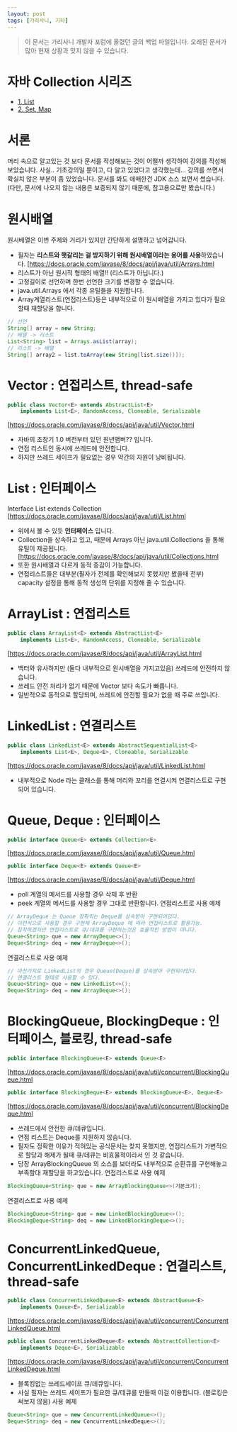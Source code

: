 ```yaml
---
layout: post
tags: [가리사니, 기타]
---
```


> 이 문서는 가리사니 개발자 포럼에 올렸던 글의 백업 파일입니다.
오래된 문서가 많아 현재 상황과 맞지 않을 수 있습니다.


# 자바 Collection 시리즈
- [1. List](/lab?topicId=294)
- [2. Set, Map](/lab?topicId=295)

# 서론
머리 속으로 알고있는 것 보다 문서를 작성해보는 것이 어떨까 생각하여 강의를 작성해 보았습니다.
사실.. 기초강의일 뿐이고, 다 알고 있었다고 생각했는데...
강의를 쓰면서 확실치 않은 부분이 좀 있었습니다.
문서를 봐도 애매한건 JDK 소스 보면서 썼습니다.
(다만, 문서에 나오지 않는 내용은 보증되지 않기 때문에, 참고용으로만 봤습니다.)


# 원시배열
원시배열은 이번 주제와 거리가 있지만 간단하게 설명하고 넘어갑니다.
- 필자는 **리스트와 햇갈리는 걸 방지하기 위해 원시배열이라는 용어를 사용**하였습니다.
[https://docs.oracle.com/javase/8/docs/api/java/util/Arrays.html
- 리스트가 아닌 원시적 형태의 배열!! (리스트가 아닙니다.)
- 고정길이로 선언하며 한번 선언한 크기를 변경할 수 없습니다.
- java.util.Arrays 에서 각종 유틸들을 지원합니다.
- Array계열리스트(연접리스트)등은 내부적으로 이 원시배열을 가지고 있다가 필요할때 재할당을 합니다.
``` java
// 선언
String[] array = new String;
// 배열 -> 리스트
List<String> list = Arrays.asList(array);
// 리스트 -> 배열
String[] array2 = list.toArray(new String[list.size()]);
```


# Vector : 연접리스트, thread-safe
``` java
public class Vector<E> extends AbstractList<E>
	implements List<E>, RandomAccess, Cloneable, Serializable
```
[https://docs.oracle.com/javase/8/docs/api/java/util/Vector.html
- 자바의 초창기 1.0 버전부터 있던 원년맴버?? 입니다.
- 연접 리스트인 동시에 쓰레드에 안전합니다.
- 하지만 쓰레드 세이프가 필요없는 경우 약간의 자원이 낭비됩니다.


# List : 인터페이스
Interface List<E> extends Collection<E>
[https://docs.oracle.com/javase/8/docs/api/java/util/List.html
- 위에서 볼 수 있듯 **인터페이스** 입니다.
- Collection을 상속하고 있고, 때문에 Arrays 아닌 java.util.Collections 을 통해 유틸이 제공됩니다.
[https://docs.oracle.com/javase/8/docs/api/java/util/Collections.html
- 또한 원시배열과 다르게 동적 증감이 가능합니다.
- 연접리스트들은 대부분(필자가 전체를 확인해보지 못했지만 봤을때 전부) capacity 설정을 통해 동적 생성의 단위를 지정해 줄 수 있습니다.

# ArrayList : 연접리스트
``` java
public class ArrayList<E> extends AbstractList<E>
	implements List<E>, RandomAccess, Cloneable, Serializable
```
[https://docs.oracle.com/javase/8/docs/api/java/util/ArrayList.html
- 백터와 유사하지만 (둘다 내부적으로 원시배열을 가지고있음) 쓰레드에 안전하지 않습니다.
- 쓰레드 안전 처리가 없기 때문에 Vector 보다 속도가 빠릅니다.
- 일반적으로 동적으로 할당되며, 쓰레드에 안전할 필요가 없을 때 주로 쓰입니다.

# LinkedList : 연결리스트
``` java
public class LinkedList<E> extends AbstractSequentialList<E>
	implements List<E>, Deque<E>, Cloneable, Serializable
```
[https://docs.oracle.com/javase/8/docs/api/java/util/LinkedList.html
- 내부적으로 Node 라는 클래스를 통해 머리와 꼬리를 연결시켜 연결리스트로 구현되어 있습니다.


# Queue, Deque : 인터페이스
``` java
public interface Queue<E> extends Collection<E>
```
[https://docs.oracle.com/javase/8/docs/api/java/util/Queue.html
``` java
public interface Deque<E> extends Queue<E>
```
[https://docs.oracle.com/javase/8/docs/api/java/util/Deque.html
- poll 계열의 메서드를 사용할 경우 삭제 후 반환
- peek 계열의 메서드를 사용할 경우 그대로 반환합니다.
연접리스트로 사용 예제
``` java
// ArrayDeque 는 Queue 정확히는 Deque를 상속받아 구현되어있다.
// 이런식으로 사용할 경우 구현체 ArrayDeque 에 따라 연접리스트로 활용가능.
// 짐작하겠지만 연접리스트로 큐/데큐를 구현하는것은 효율적인 방법이 아니다.
Queue<String> que = new ArrayDeque<>();
Deque<String> deq = new ArrayDeque<>();
```
연결리스트로 사용 예제
``` java
// 마찬가지로 LinkedList의 경우 Queue(Deque)를 상속받아 구현되어있다.
// 연결리스트 형태로 사용할 수 있다.
Queue<String> que = new LinkedList<>();
Deque<String> deq = new ArrayDeque<>();
```

# BlockingQueue, BlockingDeque : 인터페이스, 블로킹, thread-safe
``` java
public interface BlockingQueue<E> extends Queue<E>
```
[https://docs.oracle.com/javase/8/docs/api/java/util/concurrent/BlockingQueue.html
``` java
public interface BlockingDeque<E> extends BlockingQueue<E>, Deque<E>
```
[https://docs.oracle.com/javase/8/docs/api/java/util/concurrent/BlockingDeque.html
- 쓰레드에서 안전한 큐/데큐입니다.
- 연접 리스트는 Deque를 지원하지 않습니다.
- 필자도 정확한 이유가 적혀있는 공식문서는 찾지 못했지만, 연접리스트가 가변적으로 할당과 해제가 될때 큐/데큐는 비효율적이라서 인 것 같습니다.
- 당장 ArrayBlockingQueue 의 소스를 보더라도 내부적으로 순환큐를 구현해놓고 부족할대 재할당을 하고있습니다.
연접리스트로 사용 예제
``` java
BlockingQueue<String> que = new ArrayBlockingQueue<>(기본크기);
```
연결리스트로 사용 예제
``` java
BlockingQueue<String> que = new LinkedBlockingQueue<>();
BlockingDeque<String> deq = new LinkedBlockingDeque<>();
```

# ConcurrentLinkedQueue, ConcurrentLinkedDeque : 연결리스트, thread-safe
``` java
public class ConcurrentLinkedQueue<E> extends AbstractQueue<E>
	implements Queue<E>, Serializable
```
[https://docs.oracle.com/javase/8/docs/api/java/util/concurrent/ConcurrentLinkedQueue.html
``` java
public class ConcurrentLinkedDeque<E> extends AbstractCollection<E>
	implements Deque<E>, Serializable
```
[https://docs.oracle.com/javase/8/docs/api/java/util/concurrent/ConcurrentLinkedDeque.html
- 블록킹없는 쓰레드세이프 큐/데큐입니다.
- 사실 필자는 쓰레드 세이프가 필요한 큐/데큐를 만들때 이걸 이용합니다. (블로킹은 써보지 않음)
사용 예제
``` java
Queue<String> que = new ConcurrentLinkedQueue<>();
Deque<String> deq = new ConcurrentLinkedDeque<>();
```